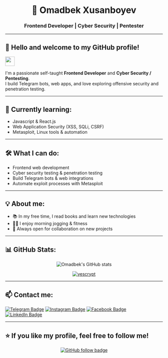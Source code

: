 <h1 align="center">🚀 Omadbek Xusanboyev</h1>
<h3 align="center">Frontend Developer | Cyber Security | Pentester</h3>

---

## 👋 Hello and welcome to my GitHub profile!
<img src="https://raw.githubusercontent.com/aemmadi/aemmadi/master/wave.gif" width="30px" />

I'm a passionate self-taught **Frontend Developer** and **Cyber Security / Pentesting**.  
I build Telegram bots, web apps, and love exploring offensive security and penetration testing.

---

## 🌱 **Currently learning:**
- Javascript & React.js
- Web Application Security (XSS, SQLi, CSRF)
- Metasploit, Linux tools & automation

---

## 🛠 **What I can do:**
- Frontend web development
- Cyber security testing & penetration testing
- Build Telegram bots & web integrations
- Automate exploit processes with Metasploit

---

## 💡 **About me:**
- 📚 In my free time, I read books and learn new technologies
- 🏃‍♂️ I enjoy morning jogging & fitness
- 🤝 Always open for collaboration on new projects

---

## 📊 **GitHub Stats:**
<p align="center">
  <img src="https://github-readme-stats.vercel.app/api?username=yescrypt&show_icons=true&theme=radical" alt="Omadbek's GitHub stats" />
</p>

<p align="center">
  <a href="https://github.com/ryo-ma/github-profile-trophy">
    <img src="https://github-profile-trophy.vercel.app/?username=yescrypt&theme=onestar&row=1&margin-w=15&margin-h=15&no-bg=true" alt="yescrypt" />
  </a>
</p>

---

## 📫 **Contact me:**
[![Telegram Badge](https://img.shields.io/badge/@XusanboyevOmadbek-2CA5E0?style=flat-square&logo=telegram&logoColor=white)](https://t.me/XusanboyevOmadbek)
[![Instagram Badge](https://img.shields.io/badge/@OmadbekXusanboyev-E4405F?style=flat-square&logo=instagram&logoColor=white)](https://www.instagram.com/yescrypt)
[![Facebook Badge](https://img.shields.io/badge/@XusanboyevOmadbek-1877F2?style=flat-square&logo=facebook&logoColor=white)](https://www.facebook.com/profile.php?id=100095231617106)
[![LinkedIn Badge](https://img.shields.io/badge/OmadbekXusanboyev-0077B5?style=flat-square&logo=linkedin&logoColor=white)](https://www.linkedin.com/in/xusanboyev-omadbek)

---

## ⭐ **If you like my profile, feel free to follow me!**
<p align="center">
  <a href="https://github.com/OmadbekXusanboyev" target="_blank">
    <img src="https://img.shields.io/github/followers/OmadbekXusanboyev?label=Follow&style=social" alt="GitHub follow badge">
  </a>
</p>
